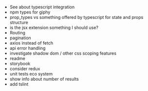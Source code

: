 - See about typescript integration
- npm types for giphy
- prop_types vs something offered by typescript for state and props structure
- is the jsx extension something I should use?
- Routing
- pagination
- axios instead of fetch
- api error handling
- investigate shadow dom / other css scoping features
- readme
- storybook
- consider redux
- unit tests eco system
- show info about number of results 
- add tslint